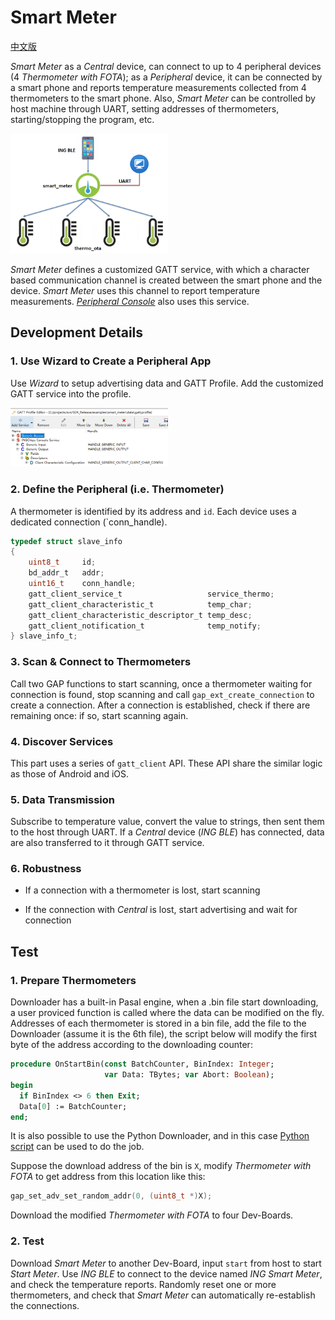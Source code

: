 # Smart Meter

[中文版](index_cn.md)


_Smart Meter_ as a _Central_ device, can connect to up to 4 peripheral devices (4 _Thermometer with FOTA_);
as a _Peripheral_ device, it can be connected by a smart phone and reports temperature measurements
collected from 4 thermometers to the smart phone. Also, _Smart Meter_ can be controlled by host machine
through UART, setting addresses of thermometers, starting/stopping the program, etc.

<img src="./img/smart_meter.png" width="50%" />

_Smart Meter_ defines a customized GATT service, with which a character based communication channel is
created between the smart phone and the device. _Smart Meter_ uses this channel to report temperature measurements.
[_Peripheral Console_](../../peripheral_console/doc/index.md) also uses this service.

## Development Details

### 1. Use Wizard to Create a Peripheral App

Use _Wizard_ to setup advertising data and GATT Profile. Add the customized GATT service into the
profile.

<img src="./img/gatt.png" width="50%" />

### 2. Define the Peripheral (i.e. Thermometer)

A thermometer is identified by its address and `id`. Each device uses a dedicated connection (`conn_handle).

```C
typedef struct slave_info
{
    uint8_t     id;
    bd_addr_t   addr;
    uint16_t    conn_handle;
    gatt_client_service_t                   service_thermo;
    gatt_client_characteristic_t            temp_char;
    gatt_client_characteristic_descriptor_t temp_desc;
    gatt_client_notification_t              temp_notify;
} slave_info_t;
```

### 3. Scan & Connect to Thermometers

Call two GAP functions to start scanning, once a thermometer waiting for connection is found, stop
scanning and call `gap_ext_create_connection` to create a connection. After a connection is established,
check if there are remaining once: if so, start scanning again.

### 4. Discover Services

This part uses a series of `gatt_client` API. These API share the similar logic as those of Android and iOS.

### 5. Data Transmission

Subscribe to temperature value, convert the value to strings, then sent them to the host through UART.
If a _Central_ device (_ING BLE_) has connected, data are also transferred to it through GATT service.

### 6. Robustness

* If a connection with a thermometer is lost, start scanning

* If the connection with _Central_ is lost, start advertising and wait for connection

## Test

### 1. Prepare Thermometers

Downloader has a built-in Pasal engine, when a .bin file start downloading, a user proviced function
is called where the data can be modified on the fly. Addresses of each thermometer is stored in a bin
file, add the file to the Downloader (assume it is the 6th file), the script below will modify the first
byte of the address according to the downloading counter:

```pascal
procedure OnStartBin(const BatchCounter, BinIndex: Integer;
                     var Data: TBytes; var Abort: Boolean);
begin
  if BinIndex <> 6 then Exit;
  Data[0] := BatchCounter;
end;
```

It is also possible to use the Python Downloader, and in this case [Python script](https://ingchips.github.io/user_guide_cn/core-tools.html#python-%E7%89%88%E6%9C%AC) can be used to do the job.

Suppose the download address of the bin is `X`, modify _Thermometer with FOTA_ to get address from this
location like this:


```c
gap_set_adv_set_random_addr(0, (uint8_t *)X);
```

Download the modified _Thermometer with FOTA_ to four Dev-Boards.

### 2. Test

Download _Smart Meter_ to another Dev-Board, input `start` from host to start _Start Meter_.
Use _ING BLE_ to connect to the device named _ING Smart Meter_, and check the temperature reports.
Randomly reset one or more thermometers, and check that _Smart Meter_ can automatically re-establish
the connections.